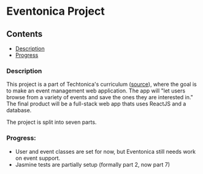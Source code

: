 # Eventonica Project


## Contents

  - [Description](#description)
  - [Progress](#progress)


### Description
This project is a part of Techtonica's curriculum ([source]("https://github.com/Techtonica/curriculum/tree/main/projects/eventonica")), where the goal is to make an event management web application. The app will "let users browse from a variety of events and save the ones they are interested in." The final product will be a full-stack web app thats uses ReactJS and a database.

The project is split into seven parts.

### Progress:
- User and event classes are set for now, but Eventonica still needs work on event support.
- Jasmine tests are partially setup (formally part 2, now part 7)

